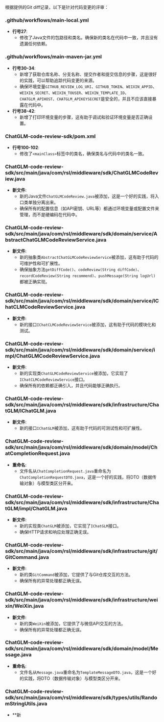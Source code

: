 根据提供的Git diff记录，以下是针对代码变更的评审：

### .github/workflows/main-local.yml
- **行号27**:
  - 修改了Java文件的包路径和类名。确保新的类名在代码中一致，并且没有遗漏任何依赖。

### .github/workflows/main-maven-jar.yml
- **行号30-34**:
  - 新增了获取仓库名称、分支名称、提交作者和提交信息的步骤，这是很好的实践，可以帮助追踪代码变更的来源。
  - 确保环境变量`GITHUB_REVIEW_LOG_URI`、`GITHUB_TOKEN`、`WEIXIN_APPID`、`WEIXIN_SECRET`、`WEIXIN_TOUSER`、`WEIXIN_TEMPLATE_ID`、`CHATGLM_APIHOST`、`CHATGLM_APIKEYSECRET`是安全的，并且不应该直接暴露在代码中。
- **行号38-42**:
  - 新增了打印环境变量的步骤，这有助于调试和验证环境变量是否正确设置。

### ChatGLM-code-review-sdk/pom.xml
- **行号100-102**:
  - 修改了`<mainClass>`标签中的类名，确保类名与代码中的类名一致。

### ChatGLM-code-review-sdk/src/main/java/com/rsl/middleware/sdk/ChatGLMCodeReview.java
- **新文件**:
  - 新的Java文件`ChatGLMCodeReview.java`被添加，这是一个好的实践，将入口类单独分离出来。
  - 确保所有的配置信息（如API密钥、URL等）都通过环境变量或配置文件来管理，而不是硬编码在代码中。

### ChatGLM-code-review-sdk/src/main/java/com/rsl/middleware/sdk/domain/service/AbstractChatGLMCodeReviewService.java
- **新文件**:
  - 新的抽象类`AbstractChatGLMCodeReviewService`被添加，这有助于代码的可维护性和可扩展性。
  - 确保抽象方法`getDiffCode()`、`codeReview(String diffCode)`、`recordCodeReview(String recommend)`、`pushMessage(String logUrl)`都被正确实现。

### ChatGLM-code-review-sdk/src/main/java/com/rsl/middleware/sdk/domain/service/IChatCLMCodeReviewService.java
- **新文件**:
  - 新的接口`IChatCLMCodeReviewService`被添加，这有助于代码的模块化和测试。

### ChatGLM-code-review-sdk/src/main/java/com/rsl/middleware/sdk/domain/service/impl/ChatGLMCodeReviewService.java
- **新文件**:
  - 新的实现类`ChatGLMCodeReviewService`被添加，它实现了`IChatCLMCodeReviewService`接口。
  - 确保所有的依赖都正确引入，并且代码能够正确执行。

### ChatGLM-code-review-sdk/src/main/java/com/rsl/middleware/sdk/infrastructure/ChatGLM/IChatGLM.java
- **新文件**:
  - 新的接口`IChatGLM`被添加，这有助于代码的可测试性和可扩展性。

### ChatGLM-code-review-sdk/src/main/java/com/rsl/middleware/sdk/domain/model/ChatCompletionRequest.java
- **重命名**:
  - 文件名从`ChatCompletionRequest.java`重命名为`ChatCompletionRequestDTO.java`，这是一个好的实践，将DTO（数据传输对象）与模型类区分开来。

### ChatGLM-code-review-sdk/src/main/java/com/rsl/middleware/sdk/infrastructure/ChatGLM/impl/ChatGLM.java
- **新文件**:
  - 新的实现类`ChatGLM`被添加，它实现了`IChatGLM`接口。
  - 确保HTTP请求和响应处理正确无误。

### ChatGLM-code-review-sdk/src/main/java/com/rsl/middleware/sdk/infrastructure/git/GitCommand.java
- **新文件**:
  - 新的类`GitCommand`被添加，它提供了与Git仓库交互的方法。
  - 确保所有的异常处理都正确无误。

### ChatGLM-code-review-sdk/src/main/java/com/rsl/middleware/sdk/infrastructure/weixin/WeiXin.java
- **新文件**:
  - 新的类`WeiXin`被添加，它提供了与微信API交互的方法。
  - 确保所有的异常处理都正确无误。

### ChatGLM-code-review-sdk/src/main/java/com/rsl/middleware/sdk/domain/model/Message.java
- **重命名**:
  - 文件名从`Message.java`重命名为`TemplateMessageDTO.java`，这是一个好的实践，将DTO（数据传输对象）与模型类区分开来。

### ChatGLM-code-review-sdk/src/main/java/com/rsl/middleware/sdk/types/utils/RandomStringUtils.java
- **新